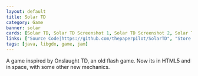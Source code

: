 ```yaml
---
layout: default
title: Solar TD
category: Game
banner: solar
cards: [Solar TD, Solar TD Screenshot 1, Solar TD Screenshot 2, Solar TD Screenshot 3, Solar TD Screenshot 4, Solar TD Screenshot 5, Solar TD Screenshot 6]
links: ["Source Code|https://github.com/thepaperpilot/SolarTD", "Store Page|http://thepaperpilot.itch.io/solar-td"]
tags: [java, libgdx, game, jam]
---
```

A game inspired by Onslaught TD, an old flash game. Now its in HTML5 and in space, with some other new mechanics.
